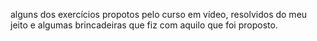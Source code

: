 alguns dos exercícios propotos pelo curso em vídeo, resolvidos do meu jeito e algumas brincadeiras que fiz com aquilo que foi proposto.
